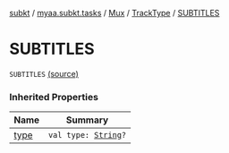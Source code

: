 [subkt](../../../index.md) / [myaa.subkt.tasks](../../index.md) / [Mux](../index.md) / [TrackType](index.md) / [SUBTITLES](./-s-u-b-t-i-t-l-e-s.md)

# SUBTITLES

`SUBTITLES` [(source)](https://github.com/Myaamori/SubKt/blob/0.1.4/src/main/kotlin/myaa/subkt/tasks/muxtask.kt#L100)

### Inherited Properties

| Name | Summary |
|---|---|
| [type](type.md) | `val type: `[`String`](https://kotlinlang.org/api/latest/jvm/stdlib/kotlin/-string/index.html)`?` |
